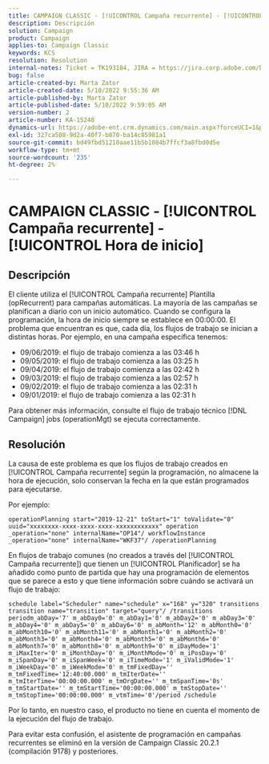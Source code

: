 ```yaml
---
title: CAMPAIGN CLASSIC - [!UICONTROL Campaña recurrente] - [!UICONTROL Hora de inicio]
description: Descripción
solution: Campaign
product: Campaign
applies-to: Campaign Classic
keywords: KCS
resolution: Resolution
internal-notes: Ticket = TK193184, JIRA = https://jira.corp.adobe.com/browse/NEO-18567
bug: false
article-created-by: Marta Zator
article-created-date: 5/10/2022 9:55:36 AM
article-published-by: Marta Zator
article-published-date: 5/10/2022 9:59:05 AM
version-number: 2
article-number: KA-15248
dynamics-url: https://adobe-ent.crm.dynamics.com/main.aspx?forceUCI=1&pagetype=entityrecord&etn=knowledgearticle&id=c8207854-47d0-ec11-a7b5-00224809c101
exl-id: 327ca508-9d2a-40f7-b870-ba14c85981a1
source-git-commit: bd49fbd51210aae11b5b1084b7ffcf3a8fbd0d5e
workflow-type: tm+mt
source-wordcount: '235'
ht-degree: 2%

---
```


# CAMPAIGN CLASSIC - [!UICONTROL Campaña recurrente] - [!UICONTROL Hora de inicio]

## Descripción


El cliente utiliza el [!UICONTROL Campaña recurrente] Plantilla (opRecurrent) para campañas automáticas. La mayoría de las campañas se planifican a diario con un inicio automático. Cuando se configura la programación, la hora de inicio siempre se establece en 00:00:00. El problema que encuentran es que, cada día, los flujos de trabajo se inician a distintas horas.
Por ejemplo, en una campaña específica tenemos:

- 09/06/2019: el flujo de trabajo comienza a las 03:46 h
- 09/05/2019: el flujo de trabajo comienza a las 03:25 h
- 09/04/2019: el flujo de trabajo comienza a las 02:42 h
- 09/03/2019: el flujo de trabajo comienza a las 02:57 h
- 09/02/2019: el flujo de trabajo comienza a las 02:31 h
- 09/01/2019: el flujo de trabajo comienza a las 02:31 h


Para obtener más información, consulte el flujo de trabajo técnico [!DNL Campaign] jobs (operationMgt) se ejecuta correctamente.


## Resolución


La causa de este problema es que los flujos de trabajo creados en [!UICONTROL Campaña recurrente] según la programación, no almacene la hora de ejecución, solo conservan la fecha en la que están programados para ejecutarse.

Por ejemplo:

`operationPlanning start="2019-12-21" toStart="1" toValidate="0" uuid="xxxxxxxx-xxxx-xxxx-xxxx-xxxxxxxxxxxx" operation _operation="none" internalName="OP14"/ workflowInstance _operation="none" internalName="WKF37"/ /operationPlanning`

En flujos de trabajo comunes (no creados a través del [!UICONTROL Campaña recurrente]) que tienen un [!UICONTROL Planificador] se ha añadido como punto de partida que hay una programación de elementos que se parece a esto y que tiene información sobre cuándo se activará un flujo de trabajo:

`schedule label="Scheduler" name="schedule" x="168" y="320" transitions transition name="transition" target="query"/ /transitions periodm_abDay='7' m_abDay0='0' m_abDay1='0' m_abDay2='0' m_abDay3='0' m_abDay4='0' m_abDay5='0' m_abDay6='0' m_abMonth='12' m_abMonth0='0' m_abMonth10='0' m_abMonth11='0' m_abMonth1='0' m_abMonth2='0' m_abMonth3='0' m_abMonth4='0' m_abMonth5='0' m_abMonth6='0' m_abMonth7='0' m_abMonth8='0' m_abMonth9='0' m_iDayMode='1' m_iMaxIter='0' m_iMonthDay='0' m_iMonthMode='0' m_iPosDay='0' m_iSpanDay='0' m_iSpanWeek='0' m_iTimeMode='1' m_iValidMode='1' m_iWeekDay='0' m_iWeekMode='0' m_tmFixedDay='' m_tmFixedTime='12:40:00.000' m_tmIterDate='' m_tmIterTime='00:00:00.000' m_tmOrgDate='' m_tmSpanTime='0s' m_tmStartDate='' m_tmStartTime='00:00:00.000' m_tmStopDate='' m_tmStopTime='00:00:00.000' m_vtmTime='0'/period /schedule`

Por lo tanto, en nuestro caso, el producto no tiene en cuenta el momento de la ejecución del flujo de trabajo.

Para evitar esta confusión, el asistente de programación en campañas recurrentes se eliminó en la versión de Campaign Classic 20.2.1 (compilación 9178) y posteriores.
